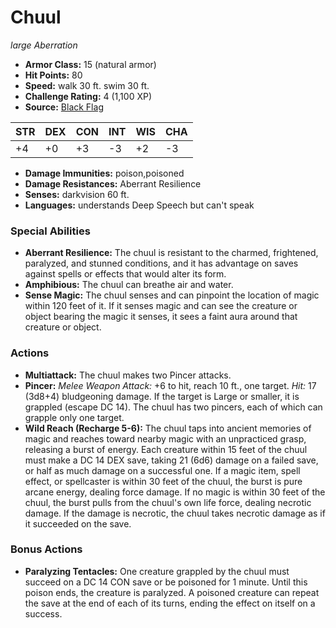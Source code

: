 # Chuul

*large* *Aberration*

- **Armor Class:** 15 (natural armor)
- **Hit Points:** 80 
- **Speed:** walk 30 ft. swim 30 ft.
- **Challenge Rating:** 4 (1,100 XP)
- **Source:** [Black Flag](https://koboldpress.com/kpstore/product/tovrpg-pg-mv/)

| STR | DEX | CON | INT | WIS | CHA |
| --- | --- | --- | --- | --- | --- |
| +4 | +0 | +3 | -3 | +2 | -3 |

- **Damage Immunities:** poison,poisoned
- **Damage Resistances:** Aberrant Resilience
- **Senses:** darkvision 60 ft.
- **Languages:** understands Deep Speech but can't speak

### Special Abilities

- **Aberrant Resilience:** The chuul is resistant to the charmed, frightened, paralyzed, and stunned conditions, and it has advantage on saves against spells or effects that would alter its form.
- **Amphibious:** The chuul can breathe air and water.
- **Sense Magic:** The chuul senses and can pinpoint the location of magic within 120 feet of it. If it senses magic and can see the creature or object bearing the magic it senses, it sees a faint aura around that creature or object.

### Actions

- **Multiattack:** The chuul makes two Pincer attacks.
- **Pincer:** _Melee Weapon Attack:_ +6 to hit, reach 10 ft., one target. _Hit:_ 17 (3d8+4) bludgeoning damage. If the target is Large or smaller, it is grappled (escape DC 14). The chuul has two pincers, each of which can grapple only one target.
- **Wild Reach (Recharge 5-6):** The chuul taps into ancient memories of magic and reaches toward nearby magic with an unpracticed grasp, releasing a burst of energy. Each creature within 15 feet of the chuul must make a DC 14 DEX save, taking 21 (6d6) damage on a failed save, or half as much damage on a successful one. If a magic item, spell effect, or spellcaster is within 30 feet of the chuul, the burst is pure arcane energy, dealing force damage. If no magic is within 30 feet of the chuul, the burst pulls from the chuul's own life force, dealing necrotic damage. If the damage is necrotic, the chuul takes necrotic damage as if it succeeded on the save.

### Bonus Actions

- **Paralyzing Tentacles:** One creature grappled by the chuul must succeed on a DC 14 CON save or be poisoned for 1 minute. Until this poison ends, the creature is paralyzed. A poisoned creature can repeat the save at the end of each of its turns, ending the effect on itself on a success.
